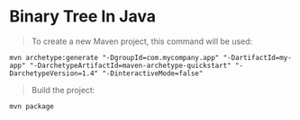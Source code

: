 # Binary Tree In Java

> To create a new Maven project, this command will be used:

```shell
mvn archetype:generate "-DgroupId=com.mycompany.app" "-DartifactId=my-app" "-DarchetypeArtifactId=maven-archetype-quickstart" "-DarchetypeVersion=1.4" "-DinteractiveMode=false"
```
> Build the project:

```shell
mvn package
```